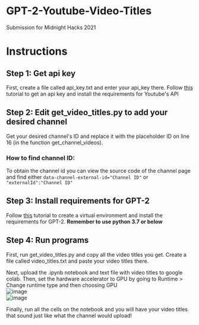 # GPT-2-Youtube-Video-Titles
Submission for Midnight Hacks 2021

# Instructions

## Step 1: Get api key
First, create a file called api_key.txt and enter your api_key there. Follow <a href = "https://www.youtube.com/watch?v=th5_9woFJmk&ab_channel=CoreySchafer">this</a> tutorial to get an api key and install the requirements for Youtube's API

## Step 2: Edit get_video_titles.py to add your desired channel
Get your desired channel's ID and replace it with the placeholder ID on line 16 (in the function get_channel_videos).

### How to find channel ID:
To obtain the channel id you can view the source code of the channel page and find either ```data-channel-external-id="Channel ID"``` or ```"externalId":"Channel ID"```

## Step 3: Install requirements for GPT-2
Follow <a href = "https://medium.com/analytics-vidhya/installing-the-requirements-for-gpt-2-tensorflow-pytorch-and-transformers-9105348f10f4">this</a> tutorial to create a virtual environment and install the requirements for GPT-2. **Remember to use python 3.7 or below**

## Step 4: Run programs
First, run get_video_titles.py and copy all the video titles you get. Create a file called video_titles.txt and paste your video titles there.

Next, upload the .ipynb notebook and text file with video titles to google colab. Then, set the hardware accelerator to GPU by going to Runtime > Change runtime type and then choosing GPU<br>
![image](https://user-images.githubusercontent.com/66331423/140658129-a1858378-0c0d-40c3-bf3d-e777b75e5cbe.png)<br>
![image](https://user-images.githubusercontent.com/66331423/140658088-d60c02cf-ac9c-41c1-be77-69519e96f454.png)<br>

Finally, run all the cells on the notebook and you will have your video titles that sound just like what the channel would upload!



